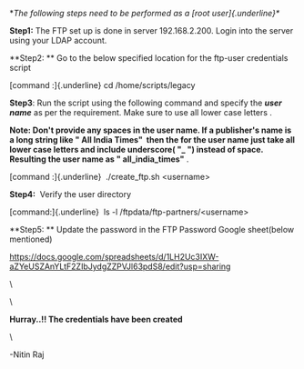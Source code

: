 **The following steps need to be performed as a [*root
user*]{.underline}\**

**Step1:** The FTP set up is done in server 192.168.2.200. Login into
the server using your LDAP account.

**Step2: ** Go to the below specified location for the ftp-user
credentials  script

[command :]{.underline} cd /home/scripts/legacy

**Step3**: Run the script using the following command and specify the
***user name*** as per the requirement. Make sure to use all lower case
letters .

**Note: Don\'t provide any spaces in the user name. If a publisher\'s
name is a long string like \" All India Times\"  then the for the user
name just take all lower case letters and include underscore( \"\_ \")
instead of space. Resulting the user name as \" all_india_times\"** .

[command :]{.underline}  ./create_ftp.sh \<username\>

**Step4:**  Verify the user directory 

[command:]{.underline}  ls -l /ftpdata/ftp-partners/\<username\>

**Step5: ** Update the password in the FTP Password Google sheet(below
mentioned)

<https://docs.google.com/spreadsheets/d/1LH2Uc3IXW-aZYeUSZAnYLtF2ZIbJydgZZPVJl63pdS8/edit?usp=sharing>

\

\

**Hurray..!! The credentials have been created**

\

-Nitin Raj
